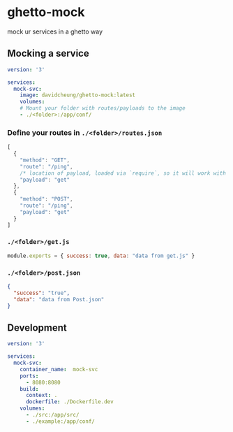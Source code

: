 # ghetto-mock
mock ur services in a ghetto way


## Mocking a service

```yml
version: '3'

services:
  mock-svc:
    image: davidcheung/ghetto-mock:latest
    volumes:
    # Mount your folder with routes/payloads to the image
    - ./<folder>:/app/conf/
```

### Define your routes in `./<folder>/routes.json`
```js
[
  {
    "method": "GET",
    "route": "/ping",
    /* location of payload, loaded via `require`, so it will work with js/json */
    "payload": "get"
  },
  {
    "method": "POST",
    "route": "/ping",
    "payload": "get"
  }
]
```
### `./<folder>/get.js`
```js
module.exports = { success: true, data: "data from get.js" }
```

### `./<folder>/post.json`
```json
{
  "success": "true",
  "data": "data from Post.json"
}
```

## Development
```yml
version: '3'

services:
  mock-svc:
    container_name:  mock-svc
    ports:
      - 8080:8080
    build:
      context: .
      dockerfile: ./Dockerfile.dev
    volumes:
      - ./src:/app/src/
      - ./example:/app/conf/
```